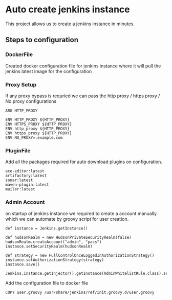 # Auto create jenkins instance
 This project allows us to create a jenkins instance in minutes.
 
## Steps to configuration 
### DockerFile
Created docker configuration file for jenkins instance where it will pull the jenkins latest image for the configuration

### Proxy Setup
If any proxy bypass is requried we can pass the http proxy / https proxy / No proxy configurations

```
ARG HTTP_PROXY

ENV HTTP_PROXY ${HTTP_PROXY}
ENV HTTPS_PROXY ${HTTP_PROXY}
ENV http_proxy ${HTTP_PROXY}
ENV https_proxy ${HTTP_PROXY}
ENV NO_PROXY=.example.com

```

### PluginFile 
Add all the packages required for auto download plugins on configuration.

```
ace-editor:latest
artifactory:latest
sonar:latest
maven-plugin:latest 
mailer:latest 

```

### Admin Account
on startup of jenkins instance we required to create a account manually. which we can automate by groovy script for user creation.

```
def instance = Jenkins.getInstance()

def hudsonRealm = new HudsonPrivateSecurityRealm(false)
hudsonRealm.createAccount("admin", "pass")
instance.setSecurityRealm(hudsonRealm)

def strategy = new FullControlOnceLoggedInAuthorizationStrategy()
instance.setAuthorizationStrategy(strategy)
instance.save()

Jenkins.instance.getInjector().getInstance(AdminWhitelistRule.class).setMasterKillSwitch(false)

```
Add the configuration file to docker file

```
COPY user.groovy /usr/share/jenkins/ref/init.groovy.d/user.groovy

```
